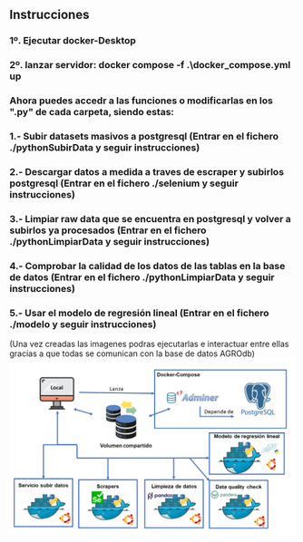 ##    Instrucciones
### 1º. Ejecutar docker-Desktop
### 2º. lanzar servidor: docker compose -f .\docker_compose.yml up 
### Ahora puedes accedr a las funciones o modificarlas en los ".py" de cada carpeta, siendo estas:
###   1.- Subir datasets masivos a postgresql (Entrar en el fichero ./pythonSubirData y seguir instrucciones)
###   2.- Descargar datos a medida a traves de escraper y subirlos postgresql (Entrar en el fichero ./selenium y seguir instrucciones)
###   3.- Limpiar raw data que se encuentra en postgresql y volver a subirlos ya procesados (Entrar en el fichero ./pythonLimpiarData y seguir instrucciones)
###   4.- Comprobar la calidad de los datos de las tablas en la base de datos (Entrar en el fichero ./pythonLimpiarData y seguir instrucciones)
###   5.- Usar el modelo de regresión lineal (Entrar en el fichero ./modelo y seguir instrucciones)
(Una vez creadas las imagenes podras ejecutarlas e interactuar entre ellas gracias a que todas se comunican con la base de datos AGROdb)
![Diagrama](https://github.com/DiegoSM1998/MineriaMultiagentesAGRO/blob/main/SistemaDocker/diagrama.png)
